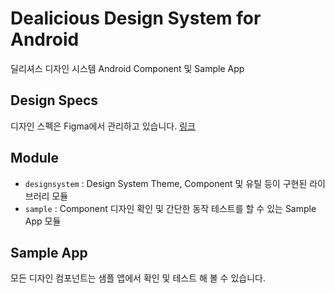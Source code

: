 # Dealicious Design System for Android

딜리셔스 디자인 시스템 Android Component 및 Sample App

## Design Specs

디자인 스펙은 Figma에서 관리하고 있습니다.
[링크](https://www.figma.com/file/5WsL9kg8fteVvSDUw4L1s6/%5B%EC%8B%A0%EC%83%81%EB%A7%88%EC%BC%93%5D-APP_Design-system-Guide?type=design&node-id=1%3A5&t=J803Uk31ke5b1zyP-1)

## Module

- `designsystem` : Design System Theme, Component 및 유틸 등이 구현된 라이브러리 모듈
- `sample` : Component 디자인 확인 및 간단한 동작 테스트를 할 수 있는 Sample App 모듈

## Sample App

모든 디자인 컴포넌트는 샘플 앱에서 확인 및 테스트 해 볼 수 있습니다.
